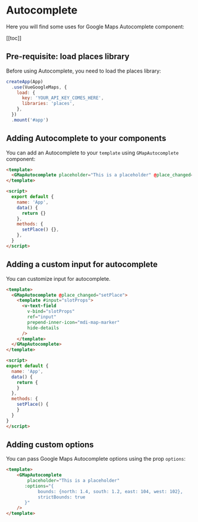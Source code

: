 # Autocomplete

Here you will find some uses for Google Maps Autocomplete component:

[[toc]]

## Pre-requisite: load places library

Before using Autocomplete, you need to load the places library:

```js
createApp(App)
  .use(VueGoogleMaps, {
    load: {
      key: 'YOUR_API_KEY_COMES_HERE',
      libraries: 'places',
    },
  })
  .mount('#app')
```

## Adding Autocomplete to your components

You can add an Autocomplete to your `template` using `GMapAutocomplete` component:

```html
<template>
  <GMapAutocomplete placeholder="This is a placeholder" @place_changed="setPlace" />
</template>

<script>
  export default {
    name: 'App',
    data() {
      return {}
    },
    methods: {
      setPlace() {},
    },
  }
</script>
```

## Adding a custom input for autocomplete

You can customize input for autocomplete.

```html
<template>
  <GMapAutocomplete @place_changed="setPlace">
    <template #input="slotProps">
      <v-text-field
        v-bind="slotProps"
        ref="input"
        prepend-inner-icon="mdi-map-marker"
        hide-details
      />
    </template>
  </GMapAutocomplete>
</template>

<script>
export default {
  name: 'App',
  data() {
    return {
    }
  },
  methods: {
    setPlace() {
    }
  }
}
</script>
```

## Adding custom options

You can pass Google Maps Autocomplete options using the prop `options`:

```html
<template>
    <GMapAutocomplete
        placeholder="This is a placeholder"
       :options="{
            bounds: {north: 1.4, south: 1.2, east: 104, west: 102},
            strictBounds: true
       }"
    />
</template>
```
